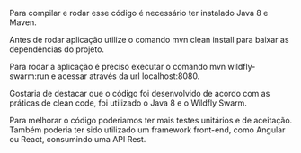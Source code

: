 Para compilar e rodar esse código é necessário ter instalado Java 8 e Maven.

Antes de rodar aplicação utilize o comando mvn clean install para baixar as dependências do projeto.

Para rodar a aplicação é preciso executar o comando mvn wildfly-swarm:run e acessar através da url localhost:8080.

Gostaria de destacar que o código foi desenvolvido de acordo com as práticas de clean code, foi utilizado o Java 8 e o Wildfly Swarm.

Para melhorar o código poderiamos ter mais testes unitários e de aceitação. Também poderia ter sido utilizado um framework front-end, como Angular ou React, 
consumindo uma API Rest.